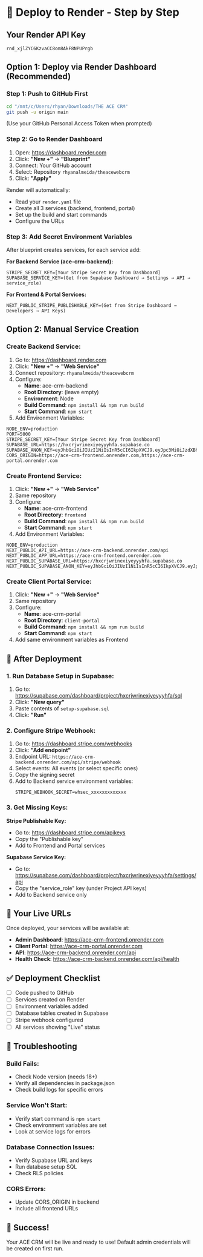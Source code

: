 # 🚀 Deploy to Render - Step by Step

## Your Render API Key
```
rnd_xjlZYC6KzvaCC8om8AkF8NPUPrgb
```

## Option 1: Deploy via Render Dashboard (Recommended)

### Step 1: Push to GitHub First
```bash
cd "/mnt/c/Users/rhyan/Downloads/THE ACE CRM"
git push -u origin main
```
(Use your GitHub Personal Access Token when prompted)

### Step 2: Go to Render Dashboard
1. Open: https://dashboard.render.com
2. Click: **"New +"** → **"Blueprint"**
3. Connect: Your GitHub account
4. Select: Repository `rhyanalmeida/theacewebcrm`
5. Click: **"Apply"**

Render will automatically:
- Read your `render.yaml` file
- Create all 3 services (backend, frontend, portal)
- Set up the build and start commands
- Configure the URLs

### Step 3: Add Secret Environment Variables
After blueprint creates services, for each service add:

**For Backend Service (ace-crm-backend):**
```
STRIPE_SECRET_KEY=[Your Stripe Secret Key from Dashboard]
SUPABASE_SERVICE_KEY=(Get from Supabase Dashboard → Settings → API → service_role)
```

**For Frontend & Portal Services:**
```
NEXT_PUBLIC_STRIPE_PUBLISHABLE_KEY=(Get from Stripe Dashboard → Developers → API Keys)
```

## Option 2: Manual Service Creation

### Create Backend Service:
1. Go to: https://dashboard.render.com
2. Click: **"New +"** → **"Web Service"**
3. Connect repository: `rhyanalmeida/theacewebcrm`
4. Configure:
   - **Name**: ace-crm-backend
   - **Root Directory**: (leave empty)
   - **Environment**: Node
   - **Build Command**: `npm install && npm run build`
   - **Start Command**: `npm start`
5. Add Environment Variables:
```
NODE_ENV=production
PORT=5000
STRIPE_SECRET_KEY=[Your Stripe Secret Key from Dashboard]
SUPABASE_URL=https://hxcrjwrinexiyeyyyhfa.supabase.co
SUPABASE_ANON_KEY=eyJhbGciOiJIUzI1NiIsInR5cCI6IkpXVCJ9.eyJpc3MiOiJzdXBhYmFzZSIsInJlZiI6Imh4Y3Jqd3JpbmV4aXlleXl5aGZhIiwicm9sZSI6ImFub24iLCJpYXQiOjE3NTQ1MDcyMTQsImV4cCI6MjA3MDA4MzIxNH0.UgHQzFICQqj5AAJty3PXqsEqL9s2NPRXyxIss1515M4
CORS_ORIGIN=https://ace-crm-frontend.onrender.com,https://ace-crm-portal.onrender.com
```

### Create Frontend Service:
1. Click: **"New +"** → **"Web Service"**
2. Same repository
3. Configure:
   - **Name**: ace-crm-frontend
   - **Root Directory**: `frontend`
   - **Build Command**: `npm install && npm run build`
   - **Start Command**: `npm start`
4. Add Environment Variables:
```
NODE_ENV=production
NEXT_PUBLIC_API_URL=https://ace-crm-backend.onrender.com/api
NEXT_PUBLIC_APP_URL=https://ace-crm-frontend.onrender.com
NEXT_PUBLIC_SUPABASE_URL=https://hxcrjwrinexiyeyyyhfa.supabase.co
NEXT_PUBLIC_SUPABASE_ANON_KEY=eyJhbGciOiJIUzI1NiIsInR5cCI6IkpXVCJ9.eyJpc3MiOiJzdXBhYmFzZSIsInJlZiI6Imh4Y3Jqd3JpbmV4aXlleXl5aGZhIiwicm9sZSI6ImFub24iLCJpYXQiOjE3NTQ1MDcyMTQsImV4cCI6MjA3MDA4MzIxNH0.UgHQzFICQqj5AAJty3PXqsEqL9s2NPRXyxIss1515M4
```

### Create Client Portal Service:
1. Click: **"New +"** → **"Web Service"**
2. Same repository
3. Configure:
   - **Name**: ace-crm-portal
   - **Root Directory**: `client-portal`
   - **Build Command**: `npm install && npm run build`
   - **Start Command**: `npm start`
4. Add same environment variables as Frontend

## 🎯 After Deployment

### 1. Run Database Setup in Supabase:
1. Go to: https://supabase.com/dashboard/project/hxcrjwrinexiyeyyyhfa/sql
2. Click: **"New query"**
3. Paste contents of `setup-supabase.sql`
4. Click: **"Run"**

### 2. Configure Stripe Webhook:
1. Go to: https://dashboard.stripe.com/webhooks
2. Click: **"Add endpoint"**
3. Endpoint URL: `https://ace-crm-backend.onrender.com/api/stripe/webhook`
4. Select events: All events (or select specific ones)
5. Copy the signing secret
6. Add to Backend service environment variables:
   ```
   STRIPE_WEBHOOK_SECRET=whsec_xxxxxxxxxxxxx
   ```

### 3. Get Missing Keys:

**Stripe Publishable Key:**
- Go to: https://dashboard.stripe.com/apikeys
- Copy the "Publishable key"
- Add to Frontend and Portal services

**Supabase Service Key:**
- Go to: https://supabase.com/dashboard/project/hxcrjwrinexiyeyyyhfa/settings/api
- Copy the "service_role" key (under Project API keys)
- Add to Backend service only

## 📱 Your Live URLs

Once deployed, your services will be available at:

- **Admin Dashboard**: https://ace-crm-frontend.onrender.com
- **Client Portal**: https://ace-crm-portal.onrender.com
- **API**: https://ace-crm-backend.onrender.com/api
- **Health Check**: https://ace-crm-backend.onrender.com/api/health

## ✅ Deployment Checklist

- [ ] Code pushed to GitHub
- [ ] Services created on Render
- [ ] Environment variables added
- [ ] Database tables created in Supabase
- [ ] Stripe webhook configured
- [ ] All services showing "Live" status

## 🔧 Troubleshooting

### Build Fails:
- Check Node version (needs 18+)
- Verify all dependencies in package.json
- Check build logs for specific errors

### Service Won't Start:
- Verify start command is `npm start`
- Check environment variables are set
- Look at service logs for errors

### Database Connection Issues:
- Verify Supabase URL and keys
- Run database setup SQL
- Check RLS policies

### CORS Errors:
- Update CORS_ORIGIN in backend
- Include all frontend URLs

## 🎉 Success!

Your ACE CRM will be live and ready to use! Default admin credentials will be created on first run.